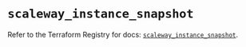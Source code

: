 # `scaleway_instance_snapshot`

Refer to the Terraform Registry for docs: [`scaleway_instance_snapshot`](https://registry.terraform.io/providers/scaleway/scaleway/2.49.0/docs/resources/instance_snapshot).
